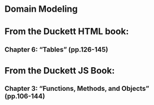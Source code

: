 # Domain Modeling
# From the Duckett HTML book:

## Chapter 6: “Tables” (pp.126-145)
# From the Duckett JS Book:

## Chapter 3: “Functions, Methods, and Objects” (pp.106-144)